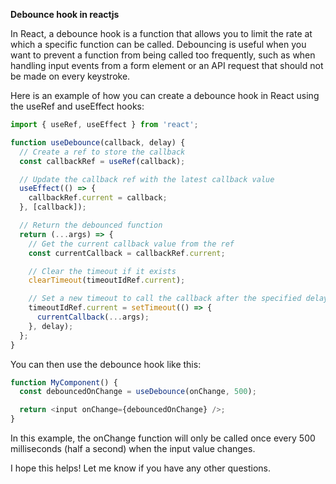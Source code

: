 **Debounce hook in reactjs**

In React, a debounce hook is a function that allows you to limit the rate at which a specific function can be called. Debouncing is useful when you want to prevent a function from being called too frequently, such as when handling input events from a form element or an API request that should not be made on every keystroke.

Here is an example of how you can create a debounce hook in React using the useRef and useEffect hooks:

```js
import { useRef, useEffect } from 'react';

function useDebounce(callback, delay) {
  // Create a ref to store the callback
  const callbackRef = useRef(callback);

  // Update the callback ref with the latest callback value
  useEffect(() => {
    callbackRef.current = callback;
  }, [callback]);

  // Return the debounced function
  return (...args) => {
    // Get the current callback value from the ref
    const currentCallback = callbackRef.current;

    // Clear the timeout if it exists
    clearTimeout(timeoutIdRef.current);

    // Set a new timeout to call the callback after the specified delay
    timeoutIdRef.current = setTimeout(() => {
      currentCallback(...args);
    }, delay);
  };
}
```
You can then use the debounce hook like this:

```js
function MyComponent() {
  const debouncedOnChange = useDebounce(onChange, 500);

  return <input onChange={debouncedOnChange} />;
}
```

In this example, the onChange function will only be called once every 500 milliseconds (half a second) when the input value changes.

I hope this helps! Let me know if you have any other questions.